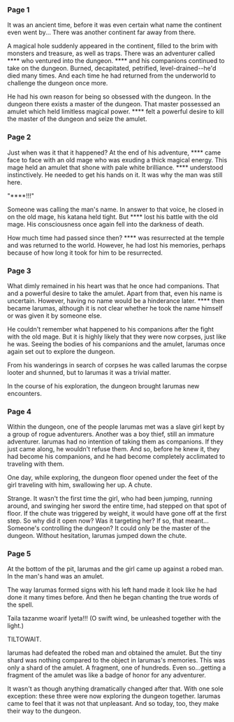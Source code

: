 ### Page 1

It was an ancient time, before it was even certain what name the continent even went by... There was another continent far away from there. 

A magical hole suddenly appeared in the continent, filled to the brim with monsters and treasure, as well as traps. There was an adventurer called **** who ventured into the dungeon. **** and his companions continued to take on the dungeon. Burned, decapitated, petrified, level-drained--he'd died many times. And each time he had returned from the underworld to challenge the dungeon once more. 

He had his own reason for being so obsessed with the dungeon. In the dungeon there exists a master of the dungeon. That master possessed an amulet which held limitless magical power. **** felt a powerful desire to kill the master of the dungeon and seize the amulet. 

### Page 2

Just when was it that it happened? At the end of his adventure, **** came face to face with an old mage who was exuding a thick magical energy. This mage held an amulet that shone with pale white brilliance. **** understood instinctively. He needed to get his hands on it. It was why the man was still here. 

"****!!!" 

Someone was calling the man's name. In answer to that voice, he closed in on the old mage, his katana held tight. But **** lost his battle with the old mage. His consciousness once again fell into the darkness of death. 

How much time had passed since then? **** was resurrected at the temple and was returned to the world. However, he had lost his memories, perhaps because of how long it took for him to be resurrected. 

### Page 3

What dimly remained in his heart was that he once had companions. That and a powerful desire to take the amulet. Apart from that, even his name is uncertain. However, having no name would be a hinderance later. **** then became Iarumas, although it is not clear whether he took the name himself or was given it by someone else.

He couldn't remember what happened to his companions after the fight with the old mage. But it is highly likely that they were now corpses, just like he was. Seeing the bodies of his companions and the amulet, Iarumas once again set out to explore the dungeon.

From his wanderings in search of corpses he was called Iarumas the corpse looter and shunned, but to Iarumas it was a trivial matter.

In the course of his exploration, the dungeon brought Iarumas new encounters.

### Page 4

Within the dungeon, one of the people Iarumas met was a slave girl kept by a group of rogue adventurers. Another was a boy thief, still an immature adventurer. Iarumas had no intention of taking them as companions. If they just came along, he wouldn't refuse them. And so, before he knew it, they had become his companions, and he had become completely acclimated to traveling with them.

One day, while exploring, the dungeon floor opened under the feet of the girl traveling with him, swallowing her up. A chute.

Strange. It wasn't the first time the girl, who had been jumping, running around, and swinging her sword the entire time, had stepped on that spot of floor. If the chute was triggered by weight, it would have gone off at the first step. So why did it open now? Was it targeting her? If so, that meant... Someone's controlling the dungeon? It could only be the master of the dungeon. Without hesitation, Iarumas jumped down the chute.

### Page 5

At the bottom of the pit, Iarumas and the girl came up against a robed man. In the man's hand was an amulet.

The way Iarumas formed signs with his left hand made it look like he had done it many times before. And then he began chanting the true words of the spell.

Taila tazanme woarif lyeta!!! (O swift wind, be unleashed together with the light.)

TILTOWAIT.

Iarumas had defeated the robed man and obtained the amulet. But the tiny shard was nothing compared to the object in Iarumas's memories. This was only a shard of the amulet. A fragment, one of hundreds. Even so...getting a fragment of the amulet was like a badge of honor for any adventurer.

It wasn't as though anything dramatically changed after that. With one sole exception: these three were now exploring the dungeon together. Iarumas came to feel that it was not that unpleasant. And so today, too, they make their way to the dungeon.
